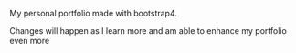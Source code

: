 My personal portfolio made with bootstrap4. 

Changes will happen as I learn more and am able to enhance my portfolio even more
